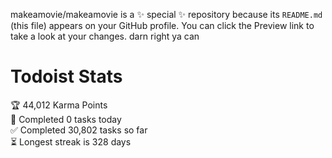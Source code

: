 makeamovie/makeamovie is a ✨ special ✨ repository because its `README.md` (this file) appears on your GitHub profile.
You can click the Preview link to take a look at your changes. darn right ya can

# Todoist Stats

<!-- TODO-IST:START -->
🏆  44,012 Karma Points           
🌸  Completed 0 tasks today           
✅  Completed 30,802 tasks so far           
⏳  Longest streak is 328 days
<!-- TODO-IST:END -->
